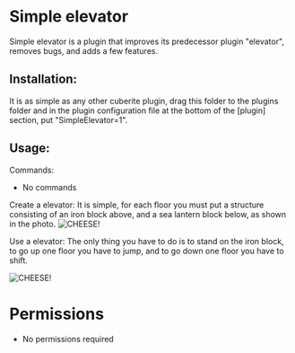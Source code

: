 # Simple elevator
Simple elevator is a plugin that improves its predecessor plugin "elevator", removes bugs, and adds a few features.

## Installation:
It is as simple as any other cuberite plugin, drag this folder to the plugins folder and in the plugin configuration file at the bottom of the [plugin] section, put "SimpleElevator=1".

## Usage:

Commands:
- No commands

Create a elevator:
It is simple, for each floor you must put a structure consisting of an iron block above, and a sea lantern block below, as shown in the photo.
![CHEESE!](https://i.imgur.com/K3JaQFQ.png)

Use a elevator:
The only thing you have to do is to stand on the iron block, to go up one floor you have to jump, and to go down one floor you have to shift.

![CHEESE!](https://i.imgur.com/RsIT1Nd.gif)

# Permissions
- No permissions required
